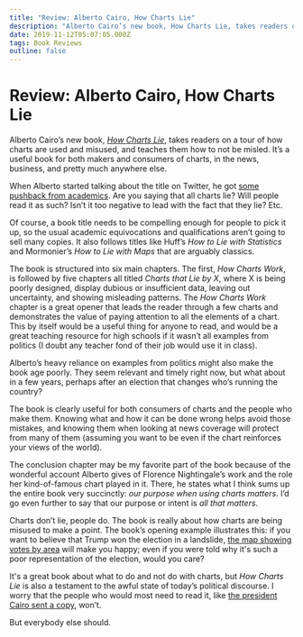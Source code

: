 ```yaml
---
title: "Review: Alberto Cairo, How Charts Lie"
description: "Alberto Cairo’s new book, How Charts Lie, takes readers on a tour of how charts are used and misused, and teaches them how to not be misled. It’s a useful book for both makers and consumers of charts, in the news, business, and pretty much anywhere else."
date: 2019-11-12T05:07:05.000Z
tags: Book Reviews
outline: false
---
```


# Review: Alberto Cairo, How Charts Lie

Alberto Cairo’s new book, <em><a href="http://www.thefunctionalart.com/p/reviews.html">How Charts Lie</a></em>, takes readers on a tour of how charts are used and misused, and teaches them how to not be misled. It’s a useful book for both makers and consumers of charts, in the news, business, and pretty much anywhere else.

When Alberto started talking about the title on Twitter, he got <a href="https://twitter.com/jdfaviz/status/1115274913756139520?s=20">some pushback from academics</a>. Are you saying that all charts lie? Will people read it as such? Isn’t it too negative to lead with the fact that they lie? Etc.

Of course, a book title needs to be compelling enough for people to pick it up, so the usual academic equivocations and qualifications aren’t going to sell many copies. It also follows titles like Huff’s <em>How to Lie with Statistics</em> and  Mormonier’s <em>How to Lie with Maps</em> that are arguably classics.

The book is structured into six main chapters. The first, <em>How Charts Work</em>, is followed by five chapters all titled <em>Charts that Lie by X</em>, where X is being poorly designed, display dubious or insufficient data, leaving out uncertainty, and showing misleading patterns. The <em>How Charts Work</em> chapter is a great opener that leads the reader through a few charts and demonstrates the value of paying attention to all the elements of a chart. This by itself would be a useful thing for anyone to read, and would be a great teaching resource for high schools if it wasn’t all examples from politics (I doubt any teacher fond of their job would use it in class).

Alberto’s heavy reliance on examples from politics might also make the book age poorly. They seem relevant and timely right now, but what about in a few years, perhaps after an election that changes who’s running the country?

The book is clearly useful for both consumers of charts and the people who make them. Knowing what and how it can be done wrong helps avoid those mistakes, and knowing them when looking at news coverage will protect from many of them (assuming you want to be even if the chart reinforces your views of the world).

The conclusion chapter may be my favorite part of the book because of the wonderful account Alberto gives of Florence Nightingale’s work and the role her kind-of-famous chart played in it. There, he states what I think sums up the entire book very succinctly: <em>our purpose when using charts matters</em>. I’d go even further to say that our purpose or intent is <em>all that matters</em>.

Charts don’t lie, people do. The book is really about how charts are being misused to make a point. The book’s opening example illustrates this: if you want to believe that Trump won the election in a landslide, <a href="https://www.snopes.com/news/2019/10/02/donald-trump-impeach-this-map/">the map showing votes by area</a> will make you happy; even if you were told why it's such a poor representation of the election, would you care?

It's a great book about what to do and not do with charts, but <em>How Charts Lie</em> is also a testament to the awful state of today’s political discourse. I worry that the people who would most need to read it, like <a href="http://www.thefunctionalart.com/2019/09/that-damn-mapagain.html">the president Cairo sent a copy</a>, won’t.

But everybody else should.


